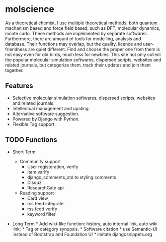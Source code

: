 # molscience
As a theoretical chemist, I use multiple theoretical methods, both quantum machanism based and force field based, such as DFT, molecular dynamics, monte carlo. These methods are implemented by separate softwares. Furthermore, there are amount of tools for modelling, analysis and database. Their functions may overlap, but the quality, licence and user-friendness are quiet different. Find and choose the proper one from them is not easy even for old birds, much less for newbies. This site not only collect the popular molecular simulation softwares, dispersed scripts, websites and related journals, but categorize them, track their updates and join them together.

## Features

 * Selective molecular simulation softwares, dispersed scripts, websites and related journals.
 * Intellectual management and upating.
 * Alternative software suggestion.
 * Powered by Django with Python.
 * Flexible Tag support.

## TODO Functions

  * Short Term
    * Community support
      * User registeration, verify
      * Item varify
      * django_comments_xtd to styling comments
      * Disquz
      * ResearchGate api
    * Reading support
      * Card view
      * rss feed integrate
      * rss fedd verify
      * keyword filter

  *  Long Term
    * Add wiki-like function: history, auto internal link, auto wiki link;
    * Tag or category synopsis.
    * Software citation
    * use Semantic-UI instead of Bootstrap and Foundation UI
    * imitate djangosnippets.org
